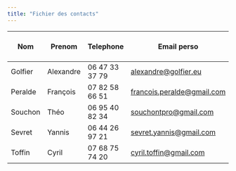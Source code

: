 ```yaml
---
title: "Fichier des contacts"
---
```



| Nom     | Prenom    | Telephone      | Email perso                | Telephone des parents |
|---------|-----------|----------------|----------------------------|----------------------|
| Golfier | Alexandre | 06 47 33 37 79 |    alexandre@golfier.eu    |    06 14 11 49 31    |
| Peralde |  François | 07 82 58 66 51 | francois.peralde@gmail.com |    02 41 52 31 89    |
| Souchon |    Théo   | 06 95 40 82 34 |    souchontpro@gmail.com   |    06 61 92 74 87    |
|  Sevret |   Yannis  | 06 44 26 97 21 |   sevret.yannis@gmail.com  |    02 48 61 15 42    |
|  Toffin |   Cyril   | 07 68 75 74 20 |   cyril.toffin@gmail.com   |    04 76 84 95 41    |
